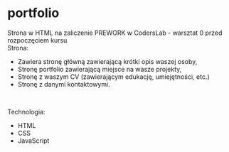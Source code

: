 # portfolio

Strona w HTML na zaliczenie PREWORK w CodersLab - warsztat 0 przed rozpoczęciem kursu<br>
Strona:<br>
<ul>
<li>Zawiera stronę główną zawierającą krótki opis waszej osoby,</li>
<li>Stronę portfolio zawierającą miejsce na wasze projekty,</li>
<li>Stronę z waszym CV (zawierającym edukację, umiejętności, etc.)</li>
<li>Stronę z danymi kontaktowymi.</li>
</ul>
<br>

Technologia:<br>
<ul>
<li>HTML</li>
<li>CSS</li>
<li>JavaScript</li>
</ul>

